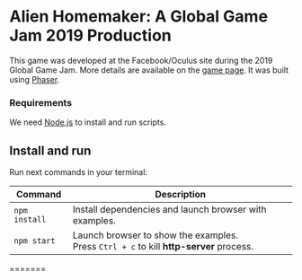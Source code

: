 # Alien Homemaker: A Global Game Jam 2019 Production

This game was developed at the Facebook/Oculus site during the 2019 Global Game Jam. More details are available on the [game page](https://globalgamejam.org/2019/games/alien-homemaker). It was built using [Phaser](http://phaser.io/).

### Requirements

We need [Node.js](https://nodejs.org) to install and run scripts.

## Install and run

Run next commands in your terminal:

| Command | Description |
|---------|-------------|
| `npm install` | Install dependencies and launch browser with examples.|
| `npm start` | Launch browser to show the examples. <br> Press `Ctrl + c` to kill **http-server** process. |
=======

